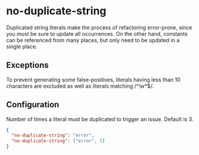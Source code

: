 # no-duplicate-string
Duplicated string literals make the process of refactoring error-prone, since you must be sure to update all occurrences.
On the other hand, constants can be referenced from many places, but only need to be updated in a single place.

## Exceptions
To prevent generating some false-positives, literals having less than 10 characters are excluded as well as literals matching /^\w*$/.

## Configuration

Number of times a literal must be duplicated to trigger an issue. Default is 3.

```json
{
  "no-duplicate-string": "error",
  "no-duplicate-string": ["error", 5]
}
```